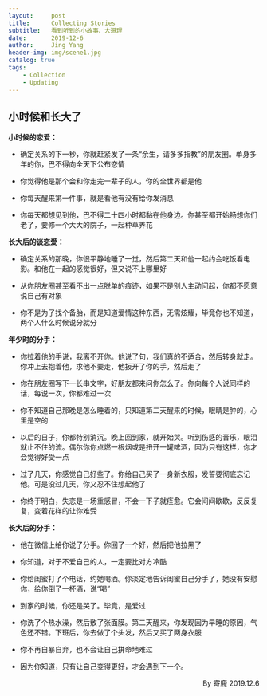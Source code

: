 ```yaml
---
layout:     post
title:      Collecting Stories
subtitle:   看到听到的小故事、大道理
date:       2019-12-6
author:     Jing Yang
header-img: img/scene1.jpg
catalog: true
tags:
    - Collection	
    - Updating
---
```


## 小时候和长大了

**小时候的恋爱：**

* 确定关系的下一秒，你就赶紧发了一条“余生，请多多指教”的朋友圈。单身多年的你，巴不得向全天下公布恋情

* 你觉得他是那个会和你走完一辈子的人，你的全世界都是他

* 你每天醒来第一件事，就是看他有没有给你发消息

* 你每天都想见到他，巴不得二十四小时都黏在他身边。你甚至都开始畅想你们老了，要修一个大大的院子，一起种草养花



**长大后的谈恋爱：**

* 确定关系的那晚，你很平静地睡了一觉，然后第二天和他一起约会吃饭看电影。和他在一起的感觉很好，但又说不上哪里好

* 从你朋友圈甚至看不出一点脱单的痕迹，如果不是别人主动问起，你都不愿意说自己有对象

* 你不是为了找个备胎，而是知道爱情这种东西，无需炫耀，毕竟你也不知道，两个人什么时候说分就分



**年少时的分手：**

* 你拉着他的手说，我离不开你。他说了句，我们真的不适合，然后转身就走。你冲上去抱着他，求他不要走，他扳开了你的手，然后走了

* 你在朋友圈写下一长串文字，好朋友都来问你怎么了。你向每个人说同样的话，每说一次，你都难过一次

* 你不知道自己那晚是怎么睡着的，只知道第二天醒来的时候，眼睛是肿的，心里是空的

* 以后的日子，你都特别消沉。晚上回到家，就开始哭。听到伤感的音乐，眼泪就止不住的流。偶尔你你点燃一根烟或是扭开一罐啤酒，因为只有这样，你才会觉得好受一点

* 过了几天，你感觉自己好些了。你给自己买了一身新衣服，发誓要彻底忘记他。可是没过几天，你又忍不住想起他了

* 你终于明白，失恋是一场重感冒，不会一下子就痊愈。它会间间歇歇，反反复复，变着花样的让你难受



**长大后的分手：**

* 他在微信上给你说了分手。你回了一个好，然后把他拉黑了

* 你知道，对于不爱自己的人，一定要比对方冷酷

* 你给闺蜜打了个电话，约她喝酒。你淡定地告诉闺蜜自己分手了，她没有安慰你，给你倒了一杯酒，说“喝”

* 到家的时候，你还是哭了。毕竟，是爱过

* 你洗了个热水澡，然后敷了张面膜。第二天醒来，你发现因为早睡的原因，气色还不错。下班后，你去做了个头发，然后又买了两身衣服

* 你不再自暴自弃，也不会让自己拼命地难过

* 因为你知道，只有让自己变得更好，才会遇到下一个。

<p align="right">By 寄鹿 2019.12.6</p>